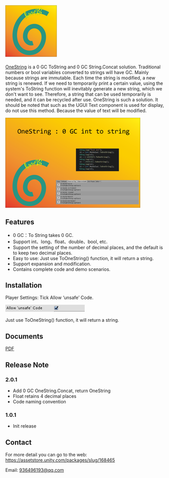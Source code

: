 ## ![160x160](./Doc/160x160.png)

[OneString]( https://assetstore.unity.com/packages/slug/168465 
) is a 0 GC ToString and 0 GC String.Concat solution. Traditional numbers or bool variables converted to strings will have GC. Mainly because strings are immutable. Each time the string is modified, a new string is renewed. If we
need to temporarily print a certain value, using the system's ToString function will inevitably generate a new string, which we don't want to see. Therefore, a string that can be used temporarily is needed, and it can be recycled after use. OneString is such a solution. It should be noted that such as the UGUI Text component is used for display, do not use this method. Because the value of text will be modified.

![420x280](./Doc/420x280.png)



## Features

- 0 GC：To String takes 0 GC. 
- Support int、long、float、double、bool, etc. 
- Support the setting of the number of decimal places, and the default is to keep two decimal places.
- Easy to use: Just use ToOneString() function, it will return a string.
- Support expansion and modification.
- Contains complete code and demo scenarios. 

## Installation

Player Settings: Tick Allow ‘unsafe’ Code. 

![PlayerSettings](./Doc/PlayerSettings.png)                                      

Just use ToOneString() function, it will return a string.

## Documents

[PDF](./Doc/README.pdf)

## Release Note

### 2.0.1

- Add 0 GC OneString.Concat, return OneString
- Float retains 4 decimal places
- Code naming convention

### 1.0.1

- Init release 

## Contact

For more detail you can go to the web:   https://assetstore.unity.com/packages/slug/168465 

Email: [936496193@qq.com](mailto:936496193@qq.com)
